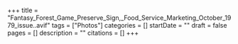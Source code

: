 +++
title = "Fantasy_Forest_Game_Preserve_Sign,_Food_Service_Marketing_October_1979_issue..avif"
tags = ["Photos"]
categories = []
startDate = ""
draft = false
pages = []
description = ""
citations = []
+++

